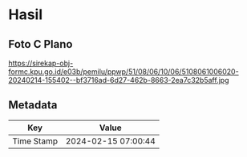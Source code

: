 # Hasil

## Foto C Plano

https://sirekap-obj-formc.kpu.go.id/e03b/pemilu/ppwp/51/08/06/10/06/5108061006020-20240214-155402--bf3716ad-6d27-462b-8663-2ea7c32b5aff.jpg


## Metadata

| Key        | Value               |
| ---------- | ------------------- |
| Time Stamp | 2024-02-15 07:00:44 |



